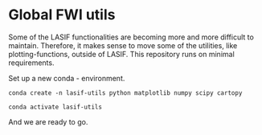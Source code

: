 # Global FWI utils

Some of the LASIF functionalities are becoming more and more difficult to maintain. Therefore, it makes sense to move some of the utilities, like plotting-functions, outside of LASIF. This repository runs on minimal requirements.

Set up a new conda - environment.
```
conda create -n lasif-utils python matplotlib numpy scipy cartopy
```

```
conda activate lasif-utils 
```

And we are ready to go.